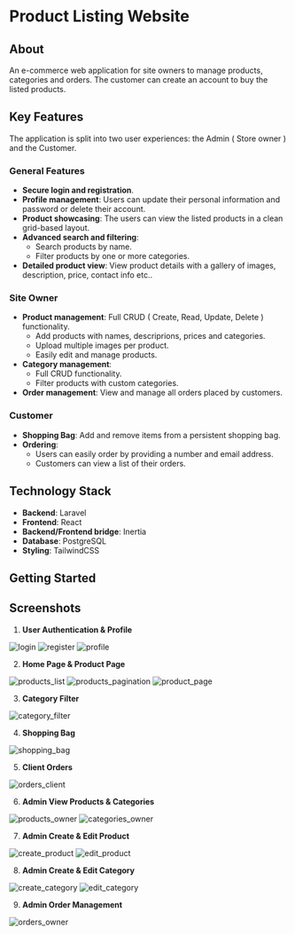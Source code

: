 # Product Listing Website
## About
An e-commerce web application for site owners to manage products, categories and orders. The customer can create an account to buy the listed products.

## Key Features
The application is split into two user experiences: the Admin ( Store owner ) and the Customer.

### General Features
- **Secure login and registration**.
- **Profile management**: Users can update their personal information and password or delete their account.
- **Product showcasing**: The users can view the listed products in a clean grid-based layout.
- **Advanced search and filtering**:
  * Search products by name.
  * Filter products by one or more categories.
- **Detailed product view**: View product details with a gallery of images, description, price, contact info etc..

### Site Owner
- **Product management**: Full CRUD ( Create, Read, Update, Delete ) functionality.
  * Add products with names, descriprions, prices and categories.
  * Upload multiple images per product.
  * Easily edit and manage products.
- **Category management**:
  * Full CRUD functionality.
  * Filter products with custom categories.
- **Order management**: View and manage all orders placed by customers.

### Customer
- **Shopping Bag**: Add and remove items from a persistent shopping bag.
- **Ordering**:
  * Users can easily order by providing a number and email address.
  * Customers can view a list of their orders.

## Technology Stack
- **Backend**: Laravel
- **Frontend**: React
- **Backend/Frontend bridge**: Inertia
- **Database**: PostgreSQL
- **Styling**: TailwindCSS

## Getting Started


## Screenshots
1. **User Authentication & Profile**
   
![login](https://github.com/user-attachments/assets/68d76e56-0e8d-48f4-90a5-cf228688feb5)
![register](https://github.com/user-attachments/assets/833b0fdd-e7ec-4c9d-aead-33a485622b58)
![profile](https://github.com/user-attachments/assets/5d570234-c9b1-4e76-bb67-612edf6d5c4f)

2. **Home Page & Product Page**

![products_list](https://github.com/user-attachments/assets/d528d17b-125f-438c-a40b-663dcc375c40)
![products_pagination](https://github.com/user-attachments/assets/24fbc705-6778-4c1b-971c-498c6380da9e)
![product_page](https://github.com/user-attachments/assets/c3eab1fa-a2cc-41e6-a58b-2c8306ae6b2f)

3. **Category Filter**

![category_filter](https://github.com/user-attachments/assets/84e4ad96-f530-4776-87ca-71d693a9bc3a)

4. **Shopping Bag**

![shopping_bag](https://github.com/user-attachments/assets/fb271fa9-427b-4de2-9283-0ca64eb3eb33)

5. **Client Orders**

![orders_client](https://github.com/user-attachments/assets/4f119beb-8542-4a9f-83c4-7b8e5669b462)

6. **Admin View Products & Categories**

![products_owner](https://github.com/user-attachments/assets/1d8e24e5-4a79-4617-ae3c-ad3cc62a1358)
![categories_owner](https://github.com/user-attachments/assets/05beb016-01ed-41d2-97e8-5cc84e40d456)

7. **Admin Create & Edit Product**

![create_product](https://github.com/user-attachments/assets/03eec671-9cf2-45a2-bdb8-f93fc588c0af)
![edit_product](https://github.com/user-attachments/assets/893561b8-80ea-4435-861e-cf033f719351)

8. **Admin Create & Edit Category**

![create_category](https://github.com/user-attachments/assets/9a3d62de-b53e-4781-9cfa-f8b8c885dd71)
![edit_category](https://github.com/user-attachments/assets/4fb46054-7494-4c3b-bb26-0883f1b33d55)

9. **Admin Order Management**

![orders_owner](https://github.com/user-attachments/assets/0df66217-40b5-46d1-8bab-e15679bdfcda)
